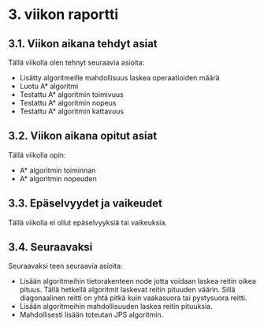 # 3. viikon raportti

## 3.1. Viikon aikana tehdyt asiat

Tällä viikolla olen tehnyt seuraavia asioita:
- Lisätty algoritmeille mahdollisuus laskea operaatioiden määrä
- Luotu A* algoritmi
- Testattu A* algoritmin toimivuus
- Testattu A* algoritmin nopeus
- Testattu A* algoritmin kattavuus

## 3.2. Viikon aikana opitut asiat

Tällä viikolla opin:
- A* algoritmin toiminnan
- A* algoritmin nopeuden


## 3.3. Epäselvyydet ja vaikeudet

Tällä viikolla ei ollut epäselvyyksiä tai vaikeuksia.

## 3.4. Seuraavaksi

Seuraavaksi teen seuraavia asioita:

- Lisään algoritmeihin tietorakenteen node jotta voidaan laskea reitin oikea pituus. Tällä hetkellä algoritmit laskevat reitin pituuden väärin. Sillä diagonaalinen reitti on yhtä pitkä kuin vaakasuora tai pystysuora reitti.
- Lisään algoritmeihin mahdollisuuden laskea reitin pituuksia.
- Mahdollisesti lisään toteutan JPS algoritmin.

